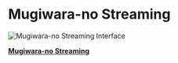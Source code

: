 # Mugiwara-no Streaming

![Mugiwara-no Streaming Interface](https://mugiwara-no-streaming.com)

[**Mugiwara-no Streaming**](https://mugiwara-no-streaming.com)
